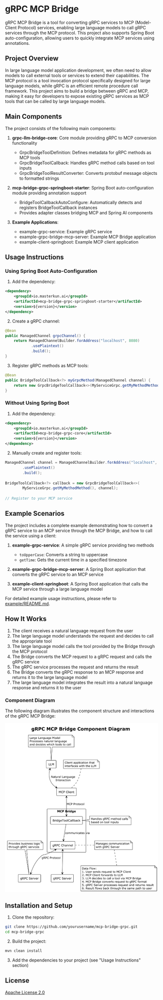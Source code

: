 # gRPC MCP Bridge

gRPC MCP Bridge is a tool for converting gRPC services to MCP (Model-Client Protocol) services, enabling large language models to call gRPC services through the MCP protocol. This project also supports Spring Boot auto-configuration, allowing users to quickly integrate MCP services using annotations.

## Project Overview

In large language model application development, we often need to allow models to call external tools or services to extend their capabilities. The MCP protocol is a tool invocation protocol specifically designed for large language models, while gRPC is an efficient remote procedure call framework. This project aims to build a bridge between gRPC and MCP, making it easy for developers to expose existing gRPC services as MCP tools that can be called by large language models.

## Main Components

The project consists of the following main components:

1. **grpc-llm-bridge-core**: Core module providing gRPC to MCP conversion functionality
   - GrpcBridgeToolDefinition: Defines metadata for gRPC methods as MCP tools
   - GrpcBridgeToolCallback: Handles gRPC method calls based on tool inputs
   - GrpcBridgeToolResultConverter: Converts protobuf message objects to formatted strings

2. **mcp-bridge-grpc-springboot-starter**: Spring Boot auto-configuration module providing annotation support
   - BridgeToolCallbackAutoConfigure: Automatically detects and registers BridgeToolCallback instances
   - Provides adapter classes bridging MCP and Spring AI components

3. **Example Applications**:
   - example-grpc-service: Example gRPC service
   - example-grpc-bridge-mcp-server: Example MCP Bridge application
   - example-client-springboot: Example MCP client application

## Usage Instructions

### Using Spring Boot Auto-Configuration

1. Add the dependency:

```xml
<dependency>
    <groupId>io.masterkun.ai</groupId>
    <artifactId>mcp-bridge-grpc-springboot-starter</artifactId>
    <version>${version}</version>
</dependency>
```

2. Create a gRPC channel:

```java
@Bean
public ManagedChannel grpcChannel() {
    return ManagedChannelBuilder.forAddress("localhost", 8080)
            .usePlaintext()
            .build();
}
```

3. Register gRPC methods as MCP tools:

```java
@Bean
public BridgeToolCallback<?> myGrpcMethod(ManagedChannel channel) {
    return new GrpcBridgeToolCallback<>(MyServiceGrpc.getMyMethodMethod(), channel);
}
```

### Without Using Spring Boot

1. Add the dependency:

```xml
<dependency>
    <groupId>io.masterkun.ai</groupId>
    <artifactId>mcp-bridge-grpc-core</artifactId>
    <version>${version}</version>
</dependency>
```

2. Manually create and register tools:

```java
ManagedChannel channel = ManagedChannelBuilder.forAddress("localhost", 8080)
        .usePlaintext()
        .build();

BridgeToolCallback<?> callback = new GrpcBridgeToolCallback<>(
        MyServiceGrpc.getMyMethodMethod(), channel);

// Register to your MCP service
```

## Example Scenarios

The project includes a complete example demonstrating how to convert a gRPC service to an MCP service through the MCP Bridge, and how to call the service using a client:

1. **example-grpc-service**: A simple gRPC service providing two methods
   - `toUpperCase`: Converts a string to uppercase
   - `getTime`: Gets the current time in a specified timezone

2. **example-grpc-bridge-mcp-server**: A Spring Boot application that converts the gRPC service to an MCP service

3. **example-client-springboot**: A Spring Boot application that calls the MCP service through a large language model

For detailed example usage instructions, please refer to [example/README.md](example/mcp-example/README.md).

## How It Works

1. The client receives a natural language request from the user
2. The large language model understands the request and decides to call the appropriate tool
3. The large language model calls the tool provided by the Bridge through the MCP protocol
4. The Bridge converts the MCP request to a gRPC request and calls the gRPC service
5. The gRPC service processes the request and returns the result
6. The Bridge converts the gRPC response to an MCP response and returns it to the large language model
7. The large language model integrates the result into a natural language response and returns it to the user

### Component Diagram

The following diagram illustrates the component structure and interactions of the gRPC MCP Bridge:

![Component Diagram](uml/component-diagram.puml.png)

## Installation and Setup

1. Clone the repository:

```bash
git clone https://github.com/yourusername/mcp-bridge-grpc.git
cd mcp-bridge-grpc
```

2. Build the project:

```bash
mvn clean install
```

3. Add the dependencies to your project (see "Usage Instructions" section)

## License

[Apache License 2.0](LICENSE)
